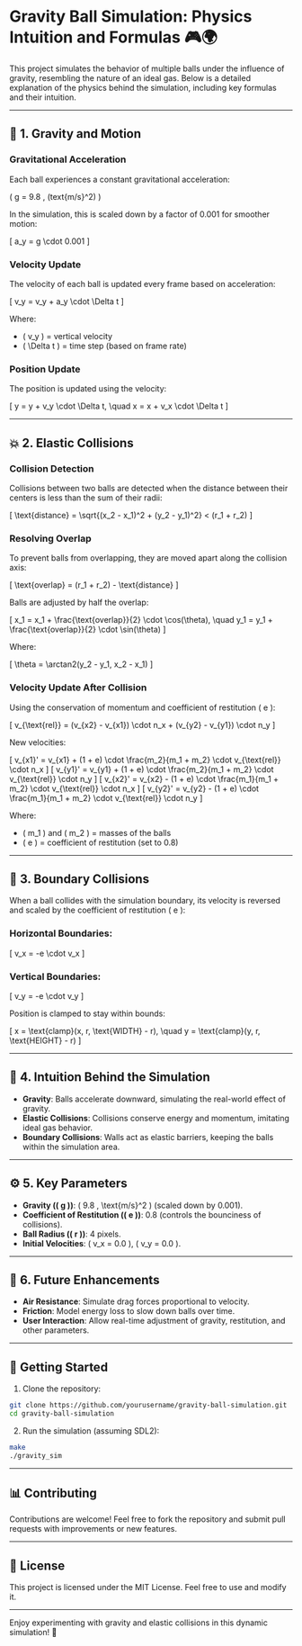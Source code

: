 # Gravity Ball Simulation: Physics Intuition and Formulas 🎮🌍

This project simulates the behavior of multiple balls under the influence of gravity, resembling the nature of an ideal gas. Below is a detailed explanation of the physics behind the simulation, including key formulas and their intuition.

---

## 📌 1. Gravity and Motion

### Gravitational Acceleration

Each ball experiences a constant gravitational acceleration:

\(
g = 9.8 \, \(text{m/s}^2\)
\)

In the simulation, this is scaled down by a factor of 0.001 for smoother motion:

\[
a_y = g \cdot 0.001
\]

### Velocity Update

The velocity of each ball is updated every frame based on acceleration:

\[
v_y = v_y + a_y \cdot \Delta t
\]

Where:
- \( v_y \) = vertical velocity
- \( \Delta t \) = time step (based on frame rate)

### Position Update

The position is updated using the velocity:

\[
y = y + v_y \cdot \Delta t, \quad x = x + v_x \cdot \Delta t
\]

---

## 💥 2. Elastic Collisions

### Collision Detection

Collisions between two balls are detected when the distance between their centers is less than the sum of their radii:

\[
\text{distance} = \sqrt{(x_2 - x_1)^2 + (y_2 - y_1)^2} < (r_1 + r_2)
\]

### Resolving Overlap

To prevent balls from overlapping, they are moved apart along the collision axis:

\[
\text{overlap} = (r_1 + r_2) - \text{distance}
\]

Balls are adjusted by half the overlap:

\[
x_1 = x_1 + \frac{\text{overlap}}{2} \cdot \cos(\theta), \quad y_1 = y_1 + \frac{\text{overlap}}{2} \cdot \sin(\theta)
\]

Where:

\[
\theta = \arctan2(y_2 - y_1, x_2 - x_1)
\]

### Velocity Update After Collision

Using the conservation of momentum and coefficient of restitution \( e \):

\[
v_{\text{rel}} = (v_{x2} - v_{x1}) \cdot n_x + (v_{y2} - v_{y1}) \cdot n_y
\]

New velocities:

\[
v_{x1}' = v_{x1} + (1 + e) \cdot \frac{m_2}{m_1 + m_2} \cdot v_{\text{rel}} \cdot n_x
\]
\[
v_{y1}' = v_{y1} + (1 + e) \cdot \frac{m_2}{m_1 + m_2} \cdot v_{\text{rel}} \cdot n_y
\]
\[
v_{x2}' = v_{x2} - (1 + e) \cdot \frac{m_1}{m_1 + m_2} \cdot v_{\text{rel}} \cdot n_x
\]
\[
v_{y2}' = v_{y2} - (1 + e) \cdot \frac{m_1}{m_1 + m_2} \cdot v_{\text{rel}} \cdot n_y
\]

Where:
- \( m_1 \) and \( m_2 \) = masses of the balls
- \( e \) = coefficient of restitution (set to 0.8)

---

## 🛑 3. Boundary Collisions

When a ball collides with the simulation boundary, its velocity is reversed and scaled by the coefficient of restitution \( e \):

### Horizontal Boundaries:

\[
v_x = -e \cdot v_x
\]

### Vertical Boundaries:

\[
v_y = -e \cdot v_y
\]

Position is clamped to stay within bounds:

\[
x = \text{clamp}(x, r, \text{WIDTH} - r), \quad y = \text{clamp}(y, r, \text{HEIGHT} - r)
\]

---

## 🧠 4. Intuition Behind the Simulation

- **Gravity**: Balls accelerate downward, simulating the real-world effect of gravity.
- **Elastic Collisions**: Collisions conserve energy and momentum, imitating ideal gas behavior.
- **Boundary Collisions**: Walls act as elastic barriers, keeping the balls within the simulation area.

---

## ⚙️ 5. Key Parameters

- **Gravity (\( g \))**: \( 9.8 \, \text{m/s}^2 \) (scaled down by 0.001).
- **Coefficient of Restitution (\( e \))**: 0.8 (controls the bounciness of collisions).
- **Ball Radius (\( r \))**: 4 pixels.
- **Initial Velocities**: \( v_x = 0.0 \), \( v_y = 0.0 \).

---

## 🚀 6. Future Enhancements

- **Air Resistance**: Simulate drag forces proportional to velocity.
- **Friction**: Model energy loss to slow down balls over time.
- **User Interaction**: Allow real-time adjustment of gravity, restitution, and other parameters.

---

## 📖 Getting Started

1. Clone the repository:

```bash
git clone https://github.com/yourusername/gravity-ball-simulation.git
cd gravity-ball-simulation
```

2. Run the simulation (assuming SDL2):

```bash
make
./gravity_sim
```

---

## 📊 Contributing

Contributions are welcome! Feel free to fork the repository and submit pull requests with improvements or new features.

---

## 📄 License

This project is licensed under the MIT License. Feel free to use and modify it.

---

Enjoy experimenting with gravity and elastic collisions in this dynamic simulation! 🎉

